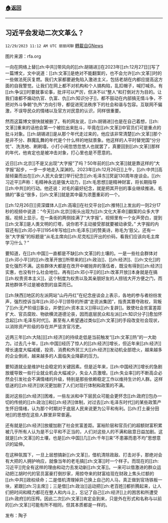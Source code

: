 ###  [:house:返回](README.md)
---


## 习近平会发动二次文革么？
`12/29/2023 11:12 AM UTC 丽丽闲聊` [轉載自GNews](https://gnews.org/articles/2164182)

图片来源：rfa.org

一向在网络上替[[zh:中共]]带风向的[[zh:胡锡进]]在2023年[[zh:12月27日]]写了一篇博文，文中说道：[[zh:文革]]是绝对不能翻案的，也不会允许[[zh:文革]]时的一些做法死灰复燃。我们大家都要避免陷入激进主义，包括老胡在内都应提高这方面的自我警觉。让我们在网上都不对机构和个人搞构陷，乱扣帽子，喊打喊杀。有[[zh:争议]]时要就事论事，批评可以严厉，但决不以“整人”和打倒对方为目的。让我们谁都不煽动仇官、仇富、仇[[zh:知识分子]]，都不鼓动在内部搞无情斗争，不把对外斗争朝“仇外”方向引导，都促进宪法秩序下的社会和谐与包容。互联网不偏激，不误导民众的情绪以及官方对民意的认识，同样很重要。

然而这篇博文很快就被删了。有的网友说，[[zh:胡锡进]]也是在自己着想，[[zh:文革]]重来的话他会第一个被拉出来批斗，毕竟在[[zh:文革]]中官员们可是重点的批斗对象。[[zh:胡锡进]]是从那个年代走过来的，他应该非常清楚[[zh:文革]]那个是非不分、群魔乱舞的年代是个什么样的地狱景象。他这样的人平时替党国“分分忧”、洗洗地、刷刷墙，小打小闹忽悠忽悠人也就罢了，真要回到[[zh:文革]]那样的年代，他肯定也是被冲击对象，打心里也是不愿意的。

近日[[zh:北京]]不是又出现“大字报”了吗？50年前的[[zh:文革]]就是靠这样的“大字报”起步，一步一步地走入深渊的。2023年[[zh:12月26日]]上午，[[zh:中共]]高层倾巢而出在[[zh:人民大会堂]]举行纪念[[zh:毛泽东]]冥诞130周年座谈会。[[zh:习近平]]声称：毛精神永远是强大动力，[[zh:毛思想]]是精神财富，将长期指导[[zh:中共]]的行动。他还说：对毛的最好纪念，就是把其开创的事业继续推进。毛搞的“事业”很多，[[zh:文革]]就是其中最为浓墨重彩的一个。

[[zh:12月26日]]资深媒体人[[zh:高瑜]]在社交平台[[zh:推特]]上发出的一则2分17秒的视频中说道：“今天[[zh:北京]]街头出现为[[zh:文化大革命]]翻案的众多大字报。视频上显示，在一条街的两侧挂满了“大字报”。视频里有一个女声旁白，提到[[zh:文革]]是人类文明的灯塔，说你若不主动接受那就要被动承受。” 大字报的内容还有[[zh:邓小平]]1954年写给[[zh:毛泽东]]的赞美诗，称毛为‘慈父。还有一张“大字报”的标题是“从毛主席向[[zh:尼克松]]开出的价码，看我们应该向毛主席学习什么？”

要知道，在[[zh:中国]]一直都是不缺[[zh:文革]]的土壤的。一是一些社会群体对[[zh:邓小平]]的[[zh:改革开放]]所带来的[[zh:政治]]、[[zh:经济]]、[[zh:文化]]的变化强烈不满。这些群体大都是在改开中被抛弃的落伍者，既没有得到[[zh:经济]]实惠，也没有什么社会地位。再有[[zh:邓小平]]的[[zh:改革开放]]本身就是在搞[[zh:权贵资本主义]]，这个制度为权贵以及其亲朋好友的人捞钱大开方便之门，而其他群体不过是被收割的韭菜而已。

[[zh:陕西]]地区的左派网站“山丹丹红”在纪念座谈会上表示，各地的参与者纷纷发声，强烈控诉当年[[zh:邓小平]]领导的所谓“走资派集团”，指责其篡夺政权，背叛了[[zh:无产阶级]]事业，并使[[zh:资本主义]]得以[[zh:复辟]]。致使社会贫富差距扩大、官员腐败、物欲横流道德沦丧，因而底层民众和左派[[zh:知识分子]]愈加怀念起[[zh:毛泽东时代]]。甚至有人希望通过类似[[zh:文革]]的手段改变社会现状，以消除资产阶级的存在并严惩贪官污吏。

近两三年[[zh:大陆]][[zh:经济]]的持续走低是当前触发“[[zh:文革]]热”的一大助力。过去几十年，[[zh:中国]]经历了惊人的[[zh:经济]]增长，但近年来[[zh:经济]]增长速度大幅减缓，投资、消费和外贸三大[[zh:经济]]发动机全部熄火，越来越多的企业倒闭，越来越多的人面临失业降薪的压力。

要知道就业是维护社会稳定的关键因素。但是近年来，[[zh:中国经济]]增长的急剧放缓导致一些行业就业机会大幅减少，失业人员激增。[[zh:失业率]]的不断高企必然会引发社会不满情绪的升级，特别是那些依赖稳定工作以维持生计的人群。这样低迷的[[zh:经济]]状况更加剧了人们对现行体制和政策的不满。

面对这些[[zh:经济]]困难，一些左派和中下层民众可能会更怀念[[zh:政府]]包办一切的传统的[[zh:政治]]和[[zh:经济]]体制，对过去[[zh:毛泽东时代]]的某些政策产生怀旧情绪，认为那个时期对于底层人民来说更为公平和有利。[[zh:打土豪分田地]]的思想在这些人群里非常普遍。

还有就是[[zh:经济]]放缓加剧了社会贫富差距。富裕阶层和官员们的超额财富积累被几乎所有人认为是不公平和不正当的，人们对这些人的不满和敌意日益加剧。这就是[[zh:文革]]的土壤，也是[[zh:中国]]几[[zh:千年]]来“不患寡而患不均”思想意识的延伸。

在这种氛围下，一旦上层想搞新[[zh:文革]]，借机清除政敌、打击对手，那绝对会有大把的人拥护响应，就像当年的老毛搞[[zh:文革]]时一个样子。而现在的[[zh:习近平]]完全有这样的理由和动力去发动新[[zh:文革]]。一来可以借激进的群众运动把江胡时代的官员富豪打倒抄家，用掠夺来的财富给现在财政上焦头烂额的[[zh:中共]]政权续命；二是借机清理掉异己换上自己的人马，真正做到官场铁板一块，紧跟[[zh:习主席]]；三是借[[zh:政治]]运动把[[zh:老百姓]]都折腾起来，让人们把时间和精力都花在整人和内斗上，忘记了自己[[zh:经济]]上的困苦和所遭受[[zh:政府]]的压榨。因此二次[[zh:文革]]肯定会到来，只是外在形式和名称与以前的[[zh:文革]]可能有所不相同，但其本质都是一样的。

发布：陶子
